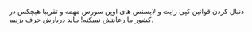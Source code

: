 دنبال کردن قوانین کپی رایت و لایسنس های اوپن سورس مهمه و تقریبا هیچکس در کشور ما رعایتش نمیکنه! بیاید دربارش حرف بزنیم.